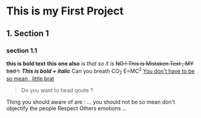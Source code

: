 # This is my First Project 
## 1. Section 1
### section 1.1
**this is bold text**
__this one also__
*is that so*
_it is_
~~NO ! This is Mistaken Text , MY bad !.~~
***This is bold + italic*** 
Can you breath CO<sub>2</sub>
E=MC<sup>2</sup>
<ins> You don't have to be so mean , little brat </ins>
> Do you want to head qoute ?

Thing you should aware of are :
...
you should not be so mean
don't objectify the people
Respect Others emotions
...